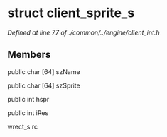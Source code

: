 # struct client_sprite_s

*Defined at line 77 of ./common/../engine/client_int.h*

## Members

public char [64] szName

public char [64] szSprite

public int hspr

public int iRes

wrect_s rc



